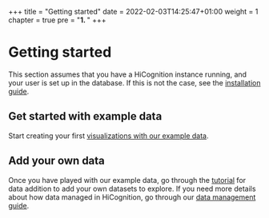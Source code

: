 +++
title = "Getting started"
date = 2022-02-03T14:25:47+01:00
weight = 1
chapter = true
pre = "<b>1. </b>"
+++

# Getting started

This section assumes that you have a HiCognition instance running, and your user is set up in the database. If this is not the case, see the [installation guide](/docs/installation/).

## Get started with example data

Start creating your first [visualizations with our example data](/docs/getting_started/get_started_w_example_data/).

## Add your own data 

Once you have played with our example data, go through the [tutorial](/docs/getting_started/uploading_data) for data addition to add your own datasets to explore. If you need more details about how data managed in HiCognition, go through our [data management guide](/docs/data_management).